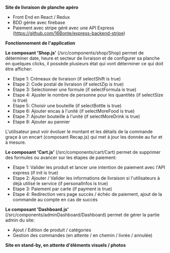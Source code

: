 **Site de livraison de planche apéro**

- Front End en React / Redux
- BDD gérée avec firebase
- Paiement avec stripe géré avec une API Express (https://github.com/16Bonte/express-backend-stripe)

**Fonctionnement de l'application**

**Le composant 'Shop.js'** (/src/components/shop/Shop) permet de déterminer date, heure et secteur de livraison et de configurer sa planche en quelques clicks, il possède plusieurs état qui vont déterminer ce qui doit être afficher:
- Etape 1: Créneaux de livraison (if selectShift is true)
- Etape 2: Code postal de livraison (if selectZip is true)
- Etape 3: Selectionner une formule (if selectFormula is true)
- Etape 4: Ajuster le nombre de personne pour les quantités (if selectSize is true)
- Etape 5: Choisir une bouteille (if selectBottle is true)
- Etape 6: Ajouter encas à l'unité (if selectMoreFood is true)
- Etape 7: Ajouter bouteille à l'unité (if selectMoreDrink is true)
- Etape 8: Ajouter au pannier

L'utilisateur peut voir évoluer le montant et les détails de la commande graçe à un encart (composant Recap.js) qui met à jour les donnée au fur et à mesure.

**Le composant 'Cart.js'** (/src/components/cart/Cart) permet de supprimer des formules ou avancer sur les étapes de paiement:
 - Etape 1: Valider les produit et lancer une intention de paiement avec l'API express (if init is true)
 - Etape 2: Ajouter / Valider les informations de livraison si l'utilisateurs à déjà utilisé le service (if personalInfos is true)
 - Etape 3: Paiement par carte (if payment is true)
 - Etape 4: Redirection vers page succès / échéc de paiement, ajout de la commande au compte en cas de succés 

 **Le composant 'Dashboard.js'** (/src/components/adminDashboard/Dashboard) permet de gérer la partie admin du site:
 - Ajout / Edition de produit / catégories
 - Gestion des commandes (en attente / en chemin / livrée / annulée)

 **Site en stand-by, en attente d'éléments visuels / photos**